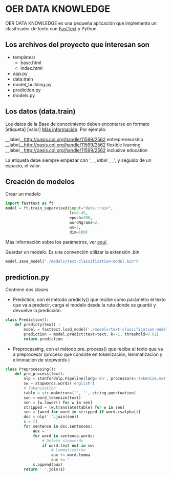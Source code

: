 # OER DATA KNOWLEDGE

OER DATA KNOWLEDGE es una pequeña aplicación que implementa un 
clasificador de texto con [FastText](https://fasttext.cc/) y Python.

## Los archivos del proyecto que interesan son

- templates/
    - base.html
    - index.html
- app.py
- data.train
- model_building.py
- prediction.py
- models.py

## Los datos (data.train)

Los datos de la Base de conocimiento deben encontarse en formato [etiqueta] [valor] [Más información](https://fasttext.cc/docs/en/supervised-tutorial.html). Por ejemplo:

__label__http://oasis.col.org/handle/11599/2562 entrepreneurship 
__label__http://oasis.col.org/handle/11599/2562 flexible learning 
__label__http://oasis.col.org/handle/11599/2562 inclusive education

La etiqueta debe siempre empezar con '_ _ _label_ _ _', y seguido de un espacio, el valor.

## Creación de modelos

Crear un modelo

```python
import fasttext as ft
model = ft.train_supervised(input="data.train",
                            lr=0.45,
                            epoch=200,
                            wordNgrams=2,
                            ws=5,
                            dim=100)
```

Más información sobre los parámetros, ver [aquí](https://fasttext.cc/docs/en/supervised-tutorial.html#word-n-grams).

Guardar un modelo. Es una convención utilizar la extensión .bin

```python
model.save_model("./models/text-classification-model.bin")
```

## prediction.py

Contiene dos clases

- Prediction, con el método predicty() que recibe como parámetro el texto que va a predecir,
carga el modelo desde la ruta donde se guardó y devuelve la predicción.

```python
class Prediction():
    def predicty(text) :
        model = fasttext.load_model('./models/text-classification-model.bin')
        prediction = model.predict(text=text, k=-1, threshold=0.01)
        return prediction
```

- Preprocessing, con el método pre_process() que recibe el texto que va a preprocesar 
(proceso que consiste en tokenización, lemmatización y eliminación de stopwords )
```python
class Preprocessing():
    def pre_process(text):
        nlp = stanfordnlp.Pipeline(lang='en', processors='tokenize,mwt,pos,lemma')
        sw = stopwords.words('english')
        # Tokenization
        table = str.maketrans('', '', string.punctuation)
        sen = word_tokenize(text)
        sen = [w.lower() for w in sen]
        stripped = [w.translate(table) for w in sen]
        sen = [word for word in stripped if word.isalpha()]
        doc = nlp(' '.join(sen))
        s = []
        for sentence in doc.sentences:
            aux = ''
            for word in sentence.words:
                # Delete stopwords
                if word.text not in sw:
                    # Lemmatization
                    aux += word.lemma
                    aux += ' '
            s.append(aux)
        return ' '.join(s)
```